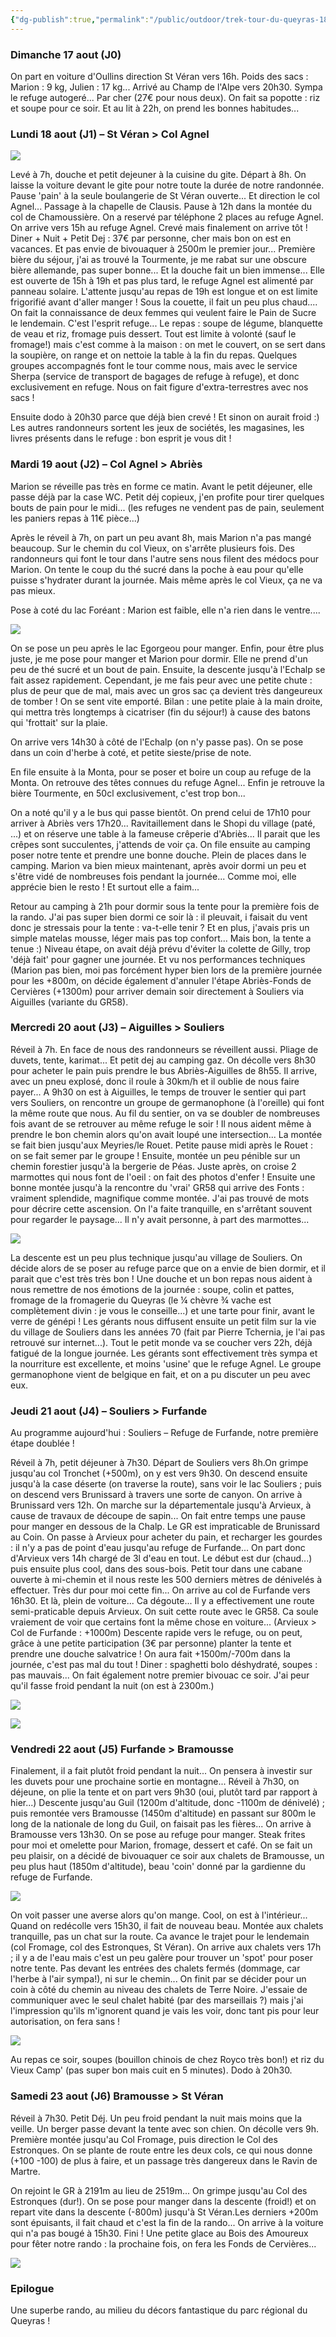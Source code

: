 ```yaml
---
{"dg-publish":true,"permalink":"/public/outdoor/trek-tour-du-queyras-18-au-23-aout-2008/"}
---
```



### Dimanche 17 aout (J0)
On part en voiture d'Oullins direction St Véran vers 16h. Poids des sacs
: Marion : 9 kg, Julien : 17 kg... Arrivé au Champ de l'Alpe vers 20h30.
Sympa le refuge autogeré... Par cher (27€ pour nous deux). On fait sa
popotte : riz et soupe pour ce soir. Et au lit à 22h, on prend les
bonnes habitudes...

### Lundi 18 aout (J1) – St Véran > Col Agnel

![](IMG_1446.JPG)

Levé à 7h, douche et petit dejeuner à la cuisine du gite. Départ à 8h.
On laisse la voiture devant le gite pour notre toute la durée de notre
randonnée. Pause 'pain' à la seule boulangerie de St Véran ouverte... Et
direction le col Agnel... Passage à la chapelle de Clausis. Pause à 12h
dans la montée du col de Chamoussière. On a reservé par téléphone 2
places au refuge Agnel. On arrive vers 15h au refuge Agnel. Crevé mais
finalement on arrive tôt ! Diner + Nuit + Petit Dej : 37€ par personne,
cher mais bon on est en vacances. Et pas envie de bivouaquer à 2500m le
premier jour... Première bière du séjour, j'ai as trouvé la Tourmente,
je me rabat sur une obscure bière allemande, pas super bonne... Et la
douche fait un bien immense... Elle est ouverte de 15h à 19h et pas plus
tard, le refuge Agnel est alimenté par panneau solaire. L'attente
jusqu'au repas de 19h est longue et on est limite frigorifié avant
d'aller manger ! Sous la couette, il fait un peu plus chaud.... On fait
la connaissance de deux femmes qui veulent faire le Pain de Sucre le
lendemain. C'est l'esprit refuge... Le repas : soupe de légume,
blanquette de veau et riz, fromage puis dessert. Tout est limite à
volonté (sauf le fromage!) mais c'est comme à la maison : on met le
couvert, on se sert dans la soupière, on range et on nettoie la table à
la fin du repas. Quelques groupes accompagnés font le tour comme nous,
mais avec le service Sherpa (service de transport de bagages de refuge à
refuge), et donc exclusivement en refuge. Nous on fait figure
d'extra-terrestres avec nos sacs !

Ensuite dodo à 20h30 parce que déjà bien crevé ! Et sinon on aurait
froid :) Les autres randonneurs sortent les jeux de sociétés, les
magasines, les livres présents dans le refuge : bon esprit je vous dit !

### Mardi 19 aout (J2) – Col Agnel > Abriès
Marion se réveille pas très en forme ce matin. Avant le petit déjeuner,
elle passe déjà par la case WC. Petit déj copieux, j'en profite pour
tirer quelques bouts de pain pour le midi... (les refuges ne vendent pas
de pain, seulement les paniers repas à 11€ pièce...)

Après le réveil à 7h, on part un peu avant 8h, mais Marion n'a pas mangé
beaucoup. Sur le chemin du col Vieux, on s'arrête plusieurs fois. Des
randonneurs qui font le tour dans l'autre sens nous filent des médocs
pour Marion. On tente le coup du thé sucré dans la poche à eau pour
qu'elle puisse s'hydrater durant la journée. Mais même après le col
Vieux, ça ne va pas mieux.

Pose à coté du lac Foréant : Marion est faible, elle n'a rien dans le
ventre....

![](IMG_1447.JPG)

On se pose un peu après le lac Egorgeou pour manger. Enfin, pour être
plus juste, je me pose pour manger et Marion pour dormir. Elle ne prend
d'un peu de thé sucré et un bout de pain. Ensuite, la descente jusqu'à
l'Echalp se fait assez rapidement. Cependant, je me fais peur avec une
petite chute : plus de peur que de mal, mais avec un gros sac ça devient
très dangeureux de tomber ! On se sent vite emporté. Bilan : une petite
plaie à la main droite, qui mettra très longtemps à cicatriser (fin du
séjour!) à cause des batons qui 'frottait' sur la plaie.

On arrive vers 14h30 à côté de l'Echalp (on n'y passe pas). On se pose
dans un coin d'herbe à coté, et petite sieste/prise de note.

En file ensuite à la Monta, pour se poser et boire un coup au refuge de
la Monta. On retrouve des têtes connues du refuge Agnel... Enfin je
retrouve la bière Tourmente, en 50cl exclusivement, c'est trop bon...

On a noté qu'il y a le bus qui passe bientôt. On prend celui de 17h10
pour arriver à Abriès vers 17h20... Ravitaillement dans le Shopi du
village (paté, ...) et on réserve une table à la fameuse crêperie
d'Abriès... Il parait que les crêpes sont succulentes, j'attends de voir
ça. On file ensuite au camping poser notre tente et prendre une bonne
douche. Plein de places dans le camping. Marion va bien mieux
maintenant, après avoir dormi un peu et s'être vidé de nombreuses fois
pendant la journée... Comme moi, elle apprécie bien le resto ! Et
surtout elle a faim...

Retour au camping à 21h pour dormir sous la tente pour la première fois
de la rando. J'ai pas super bien dormi ce soir là : il pleuvait, i
faisait du vent donc je stressais pour la tente : va-t-elle tenir ? Et
en plus, j'avais pris un simple matelas mousse, léger mais pas top
confort... Mais bon, la tente a tenue :) Niveau étape, on avait déjà
prévu d'éviter la colette de Gilly, trop 'déjà fait' pour gagner une
journée. Et vu nos performances techniques (Marion pas bien, moi pas
forcément hyper bien lors de la première journée pour les +800m, on
décide également d'annuler l'étape Abriès-Fonds de Cervières (+1300m)
pour arriver demain soir directement à Souliers via Aiguilles (variante
du GR58).

### Mercredi 20 aout (J3) – Aiguilles > Souliers
Réveil à 7h. En face de nous des randonneurs se réveillent aussi. Pliage
de duvets, tente, karimat... Et petit dej au camping gaz. On décolle
vers 8h30 pour acheter le pain puis prendre le bus Abriès-Aiguilles de
8h55. Il arrive, avec un pneu explosé, donc il roule à 30km/h et il
oublie de nous faire payer... A 9h30 on est à Aiguilles, le temps de
trouver le sentier qui part vers Souliers, on rencontre un groupe de
germanophone (à l'oreille) qui font la même route que nous. Au fil du
sentier, on va se doubler de nombreuses fois avant de se retrouver au
même refuge le soir ! Il nous aident même à prendre le bon chemin alors
qu'on avait loupé une intersection... La montée se fait bien jusqu'aux
Meyries/le Rouet. Petite pause midi après le Rouet : on se fait semer
par le groupe ! Ensuite, montée un peu pénible sur un chemin forestier
jusqu'à la bergerie de Péas. Juste après, on croise 2 marmottes qui nous
font de l'oeil : on fait des photos d'enfer ! Ensuite une bonne montée
jusqu'à la rencontre du 'vrai' GR58 qui arrive des Fonts : vraiment
splendide, magnifique comme montée. J'ai pas trouvé de mots pour décrire
cette ascension. On l'a faite tranquille, en s'arrêtant souvent pour
regarder le paysage... Il n'y avait personne, à part des marmottes...

![](IMG_1456.JPG)

La descente est un peu plus technique jusqu'au village de Souliers. On
décide alors de se poser au refuge parce que on a envie de bien dormir,
et il parait que c'est très très bon ! Une douche et un bon repas nous
aident à nous remettre de nos émotions de la journée : soupe, colin et
pattes, fromage de la fromagerie du Queyras (le ¼ chèvre ¾ vache est
complètement divin : je vous le conseille...) et une tarte pour finir,
avant le verre de génépi ! Les gérants nous diffusent ensuite un petit
film sur la vie du village de Souliers dans les années 70 (fait par
Pierre Tchernia, je l'ai pas retrouvé sur internet...). Tout le petit
monde va se coucher vers 22h, déjà fatigué de la longue journée. Les
gérants sont effectivement très sympa et la nourriture est excellente,
et moins 'usine' que le refuge Agnel. Le groupe germanophone vient de
belgique en fait, et on a pu discuter un peu avec eux.

### Jeudi 21 aout (J4) – Souliers > Furfande
Au programme aujourd'hui : Souliers – Refuge de Furfande, notre première
étape doublée !

Réveil à 7h, petit déjeuner à 7h30. Départ de Souliers vers 8h.On grimpe
jusqu'au col Tronchet (+500m), on y est vers 9h30. On descend ensuite
jusqu'à la case déserte (on traverse la route), sans voir le lac
Souliers ; puis on descend vers Brunissard à travers une sorte de
canyon. On arrive à Brunissard vers 12h. On marche sur la départementale
jusqu'à Arvieux, à cause de travaux de découpe de sapin... On fait entre
temps une pause pour manger en dessous de la Chalp. Le GR est
impraticable de Brunissard au Coin. On passe à Arvieux pour acheter du
pain, et recharger les gourdes : il n'y a pas de point d'eau jusqu'au
refuge de Furfande... On part donc d'Arvieux vers 14h chargé de 3l d'eau
en tout. Le début est dur (chaud...) puis ensuite plus cool, dans des
sous-bois. Petit tour dans une cabane ouverte à mi-chemin et il nous
reste les 500 derniers mètres de dénivelés à effectuer. Très dur pour
moi cette fin... On arrive au col de Furfande vers 16h30. Et là, plein
de voiture... Ca dégoute... Il y a effectivement une route
semi-praticable depuis Arvieux. On suit cette route avec le GR58. Ca
soule vraiement de voir que certains font la même chose en voiture...
(Arvieux > Col de Furfande : +1000m) Descente rapide vers le refuge, ou
on peut, grâce à une petite participation (3€ par personne) planter la
tente et prendre une douche salvatrice ! On aura fait +1500m/-700m dans
la journée, c'est pas mal du tout ! Diner : spaghetti bolo déshydraté,
soupes : pas mauvais... On fait également notre premier bivouac ce soir.
J'ai peur qu'il fasse froid pendant la nuit (on est à 2300m.)

![](IMG_1493.JPG)

![](IMG_1500.JPG)

### Vendredi 22 aout (J5) Furfande > Bramousse
Finalement, il a fait plutôt froid pendant la nuit... On pensera à
investir sur les duvets pour une prochaine sortie en montagne... Réveil
à 7h30, on déjeune, on plie la tente et on part vers 9h30 (oui, plutôt
tard par rapport à hier...) Descente jusqu'au Guil (1200m d'altitude,
donc -1100m de dénivelé) ; puis remontée vers Bramousse (1450m
d'altitude) en passant sur 800m le long de la nationale de long du Guil,
on faisait pas les fières... On arrive à Bramousse vers 13h30. On se
pose au refuge pour manger. Steak frites pour moi et omelette pour
Marion, fromage, dessert et café. On se fait un peu plaisir, on a décidé
de bivouaquer ce soir aux chalets de Bramousse, un peu plus haut (1850m
d'altitude), beau 'coin' donné par la gardienne du refuge de Furfande.

![](IMG_1511.JPG)

On voit passer une averse alors qu'on mange. Cool, on est à
l'intérieur... Quand on redécolle vers 15h30, il fait de nouveau beau.
Montée aux chalets tranquille, pas un chat sur la route. Ca avance le
trajet pour le lendemain (col Fromage, col des Estronques, St Véran). On
arrive aux chalets vers 17h ; il y a de l'eau mais c'est un peu galère
pour trouver un 'spot' pour poser notre tente. Pas devant les entrées
des chalets fermés (dommage, car l'herbe à l'air sympa!), ni sur le
chemin... On finit par se décider pour un coin à côté du chemin au
niveau des chalets de Terre Noire. J'essaie de communiquer avec le seul
chalet habité (par des marseillais ?) mais j'ai l'impression qu'ils
m'ignorent quand je vais les voir, donc tant pis pour leur autorisation,
on fera sans !

![](IMG_1512.JPG)

Au repas ce soir, soupes (bouillon chinois de chez Royco très bon!) et
riz du Vieux Camp' (pas super bon mais cuit en 5 minutes). Dodo à 20h30.

### Samedi 23 aout (J6) Bramousse > St Véran
Réveil à 7h30. Petit Déj. Un peu froid pendant la nuit mais moins que la
veille. Un berger passe devant la tente avec son chien. On décolle vers
9h. Première montée jusqu'au Col Fromage, puis direction le Col des
Estronques. On se plante de route entre les deux cols, ce qui nous donne
(+100 -100) de plus à faire, et un passage très dangereux dans le Ravin
de Martre.

On rejoint le GR à 2191m au lieu de 2519m... On grimpe jusqu'au Col des
Estronques (dur!). On se pose pour manger dans la descente (froid!) et
on repart vite dans la descente (-800m) jusqu'à St Véran.Les derniers
+200m sont épuisants, il fait chaud et c'est la fin de la rando... On
arrive à la voiture qui n'a pas bougé à 15h30. Fini ! Une petite glace
au Bois des Amoureux pour fêter notre rando : la prochaine fois, on fera
les Fonds de Cervières...

![](IMG_1516.JPG)

### Epilogue
Une superbe rando, au milieu du décors fantastique du parc régional du
Queyras !
